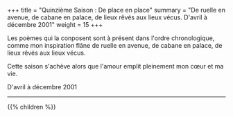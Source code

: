 +++
title = "Quinzième Saison : De place en place"
summary = "De ruelle en avenue, de cabane en palace, de lieux rêvés aux lieux vécus. D'avril à décembre 2001"
weight = 15
+++

Les poèmes qui la conposent sont à présent dans l'ordre chronologique, comme mon inspiration flâne de ruelle en avenue, de cabane en palace, de lieux rêvés aux lieux vécus.

Cette saison s'achève alors que l'amour emplit pleinement mon cœur et ma vie.
      
D'avril à décembre 2001

---
{{% children  %}}
